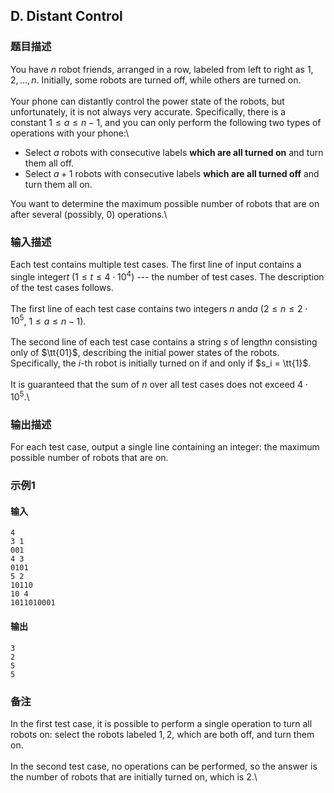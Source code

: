 ## D. Distant Control

### 题目描述

You have $n$ robot friends, arranged in a
row, labeled from left to right as $1, 2, \ldots, n$. Initially, some robots are
turned off, while others are turned on.\
\
Your phone can distantly control the power state of the robots, but
unfortunately, it is not always very accurate. Specifically, there is a
constant $1 \leq a \leq n - 1$, and you can
only perform the following two types of operations with your phone:\
- Select $a$ robots with consecutive labels
    **which are all turned on** and turn them all off.
- Select $a + 1$ robots with consecutive
    labels **which are all turned off** and turn them all on.

You want to determine the maximum possible number of robots that are on
after several (possibly, $0$) operations.\

### 输入描述

Each test contains multiple test cases. The first line of input contains
a single integer$t$ ($1 \leq t \leq 4\cdot 10^4$) --- the number
of test cases. The description of the test cases follows.\
\
The first line of each test case contains two integers $n$ and$a$ ($2 \leq n \leq 2\cdot 10^5$, $1 \leq a \leq n - 1$).\
\
The second line of each test case contains a string $s$ of length$n$ consisting only of $\tt{01}$, describing the
initial power states of the robots. Specifically, the $i$-th robot is initially turned on if and
only if $s_i = \tt{1}$.\
\
It is guaranteed that the sum of $n$ over all
test cases does not exceed $4\cdot 10^5$.\

### 输出描述

For each test case, output a single line containing an integer: the
maximum possible number of robots that are on.

### 示例1

#### 输入

```plain
4
3 1
001
4 3
0101
5 2
10110
10 4
1011010001
```

#### 输出

```plain
3
2
5
5
```

### 备注

In the first test case, it is possible to perform a single operation to
turn all robots on: select the robots labeled $1, 2$, which are both off, and turn them
on.\
\
In the second test case, no operations can be performed, so the answer
is the number of robots that are initially turned on, which is $2$.\

